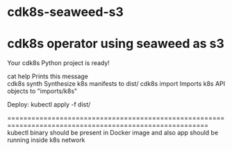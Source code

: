 # cdk8s-seaweed-s3
cdk8s operator using seaweed as s3
========================================================================================================

 Your cdk8s Python project is ready!

   cat help      Prints this message  
   cdk8s synth   Synthesize k8s manifests to dist/
   cdk8s import  Imports k8s API objects to "imports/k8s"

  Deploy:
   kubectl apply -f dist/

========================================================================================================
kubectl binary should be present in Docker image and also app should be running inside k8s network
